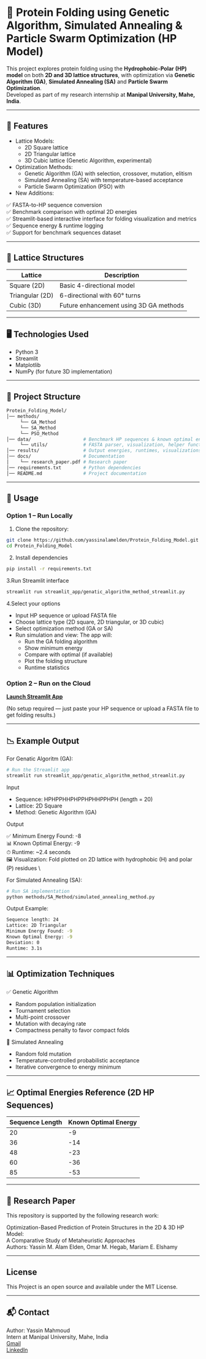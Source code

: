 # 🧬 Protein Folding using Genetic Algorithm, Simulated Annealing & Particle Swarm Optimization (HP Model)
This project explores protein folding using the **Hydrophobic-Polar (HP) model** on both **2D and 3D lattice structures**, with optimization via **Genetic Algorithm (GA)**, **Simulated Annealing (SA)** and **Particle Swarm Optimization**.  
Developed as part of my research internship at **Manipal University, Mahe, India**.

---

## 🚀 Features

- Lattice Models:
  - 2D Square lattice
  - 2D Triangular lattice
  - 3D Cubic lattice (Genetic Algorithm, experimental)
- Optimization Methods:
  - Genetic Algorithm (GA) with selection, crossover, mutation, elitism
  - Simulated Annealing (SA) with temperature-based acceptance
  - Particle Swarm Optimization (PSO) with 
- New Additions:

✅ FASTA-to-HP sequence conversion \
✅ Benchmark comparison with optimal 2D energies \
✅ Streamlit-based interactive interface for folding visualization and metrics \
✅ Sequence energy & runtime logging \
✅ Support for benchmark sequences dataset

---

## 🧱 Lattice Structures

| Lattice         | Description |
|-----------------|-------------|
| Square (2D)     | Basic 4-directional model |
| Triangular (2D) | 6-directional with 60° turns |
| Cubic (3D)      | Future enhancement using 3D GA methods |

---

## 🖥️ Technologies Used

- Python 3
- Streamlit
- Matplotlib
- NumPy (for future 3D implementation)

---

## 📂 Project Structure

```bash
Protein_Folding_Model/
│── methods/
     └── GA_Method
     └── SA_Method
     └── PSO_Method          
│── data/                   # Benchmark HP sequences & known optimal energies
     └── utils/             # FASTA parser, visualization, helper functions
│── results/                # Output energies, runtimes, visualizations
│── docs/                   # Documentation
│    └── research_paper.pdf # Research paper
│── requirements.txt        # Python dependencies
│── README.md               # Project documentation
```

---

## 📌 Usage

### **Option 1 – Run Locally**

1. Clone the repository:

```bash
git clone https://github.com/yassinalamelden/Protein_Folding_Model.git
cd Protein_Folding_Model
```

2. Install dependencies

```bash
pip install -r requirements.txt
```

3.Run Streamlit interface

```bash
streamlit run streamlit_app/genatic_algorithm_method_streamlit.py
```

4.Select your options
- Input HP sequence or upload FASTA file
- Choose lattice type (2D square, 2D triangular, or 3D cubic)
- Select optimization method (GA or SA)
- Run simulation and view:
The app will:
  - Run the GA folding algorithm
  - Show minimum energy
  - Compare with optimal (if available)
  - Plot the folding structure
  - Runtime statistics

### **Option 2 – Run on the Cloud**

[**Launch Streamlit App**](https://proteinfoldingmodel.streamlit.app/)

(No setup required — just paste your HP sequence or upload a FASTA file to get folding results.)

---

## 📉 Example Output

For Genatic Algoritm (GA):

```bash
# Run the Streamlit app
streamlit run streamlit_app/genatic_algorithm_method_streamlit.py
```

Input
- Sequence: HPHPPHHPHPPHPHHPPHPH (length = 20)
- Lattice: 2D Square
- Method: Genetic Algorithm (GA)

Output

✅ Minimum Energy Found: -8 \
📊 Known Optimal Energy: -9 \
⏱ Runtime: ~2.4 seconds \
🖼 Visualization: Fold plotted on 2D lattice with hydrophobic (H) and polar (P) residues \

For Simulated Annealing (SA):

```bash
# Run SA implementation
python methods/SA_Method/simulated_annealing_method.py
```

Output Example:

```bash
Sequence length: 24
Lattice: 2D Triangular
Minimum Energy Found: -9
Known Optimal Energy: -9
Deviation: 0
Runtime: 3.1s
```

---

## 📊 Optimization Techniques
✅ Genetic Algorithm

- Random population initialization
- Tournament selection
- Multi-point crossover
- Mutation with decaying rate
- Compactness penalty to favor compact folds

🔄 Simulated Annealing

- Random fold mutation
- Temperature-controlled probabilistic acceptance
- Iterative convergence to energy minimum

---

## 📈 Optimal Energies Reference (2D HP Sequences)

| Sequence Length | Known Optimal Energy |
| --------------- | -------------------- |
| 20              | -9                   |
| 36              | -14                  |
| 48              | -23                  |
| 60              | -36                  |
| 85              | -53                  |

---

## 📄 Research Paper
This repository is supported by the following research work:

Optimization-Based Prediction of Protein Structures in the 2D & 3D HP Model: \
A Comparative Study of Metaheuristic Approaches \
Authors: Yassin M. Alam Elden, Omar M. Hegab, Mariam E. Elshamy

---

## License
This Project is an open source and available under the MIT License.

---

## 📬 Contact
Author: Yassin Mahmoud \
Intern at Manipal University, Mahe, India \
[Gmail](yassin.alamelden@gmail.com) \
[LinkedIn](https://www.linkedin.com/in/yassin-mahmoud-6130b5228)

